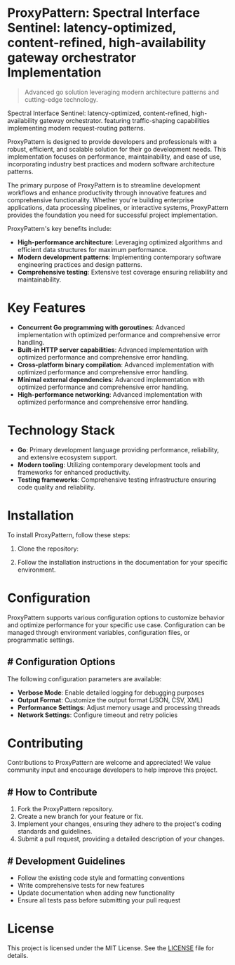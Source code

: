 <!-- fallback_ProxyPattern_20250810014244_40929 -->

# ProxyPattern: Spectral Interface Sentinel: latency-optimized, content-refined, high-availability gateway orchestrator Implementation
> Advanced go solution leveraging modern architecture patterns and cutting-edge technology.

Spectral Interface Sentinel: latency-optimized, content-refined, high-availability gateway orchestrator. featuring traffic-shaping capabilities implementing modern request-routing patterns.

ProxyPattern is designed to provide developers and professionals with a robust, efficient, and scalable solution for their go development needs. This implementation focuses on performance, maintainability, and ease of use, incorporating industry best practices and modern software architecture patterns.

The primary purpose of ProxyPattern is to streamline development workflows and enhance productivity through innovative features and comprehensive functionality. Whether you're building enterprise applications, data processing pipelines, or interactive systems, ProxyPattern provides the foundation you need for successful project implementation.

ProxyPattern's key benefits include:

* **High-performance architecture**: Leveraging optimized algorithms and efficient data structures for maximum performance.
* **Modern development patterns**: Implementing contemporary software engineering practices and design patterns.
* **Comprehensive testing**: Extensive test coverage ensuring reliability and maintainability.

# Key Features

* **Concurrent Go programming with goroutines**: Advanced implementation with optimized performance and comprehensive error handling.
* **Built-in HTTP server capabilities**: Advanced implementation with optimized performance and comprehensive error handling.
* **Cross-platform binary compilation**: Advanced implementation with optimized performance and comprehensive error handling.
* **Minimal external dependencies**: Advanced implementation with optimized performance and comprehensive error handling.
* **High-performance networking**: Advanced implementation with optimized performance and comprehensive error handling.

# Technology Stack

* **Go**: Primary development language providing performance, reliability, and extensive ecosystem support.
* **Modern tooling**: Utilizing contemporary development tools and frameworks for enhanced productivity.
* **Testing frameworks**: Comprehensive testing infrastructure ensuring code quality and reliability.

# Installation

To install ProxyPattern, follow these steps:

1. Clone the repository:


2. Follow the installation instructions in the documentation for your specific environment.

# Configuration

ProxyPattern supports various configuration options to customize behavior and optimize performance for your specific use case. Configuration can be managed through environment variables, configuration files, or programmatic settings.

## # Configuration Options

The following configuration parameters are available:

* **Verbose Mode**: Enable detailed logging for debugging purposes
* **Output Format**: Customize the output format (JSON, CSV, XML)
* **Performance Settings**: Adjust memory usage and processing threads
* **Network Settings**: Configure timeout and retry policies

# Contributing

Contributions to ProxyPattern are welcome and appreciated! We value community input and encourage developers to help improve this project.

## # How to Contribute

1. Fork the ProxyPattern repository.
2. Create a new branch for your feature or fix.
3. Implement your changes, ensuring they adhere to the project's coding standards and guidelines.
4. Submit a pull request, providing a detailed description of your changes.

## # Development Guidelines

* Follow the existing code style and formatting conventions
* Write comprehensive tests for new features
* Update documentation when adding new functionality
* Ensure all tests pass before submitting your pull request

# License

This project is licensed under the MIT License. See the [LICENSE](https://github.com/laurindoisaac/ProxyPattern/blob/main/LICENSE) file for details.
